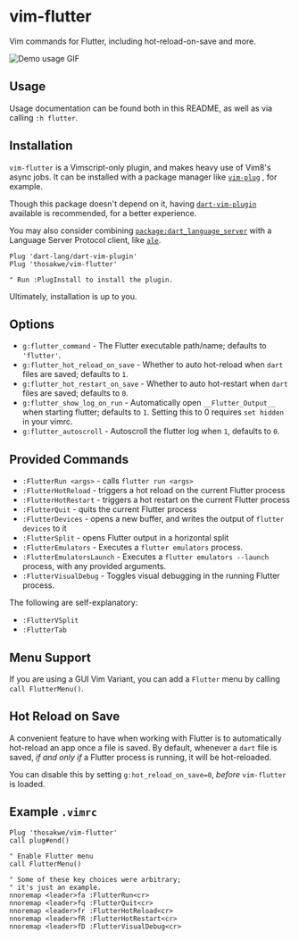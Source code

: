 # vim-flutter
Vim commands for Flutter, including hot-reload-on-save and more.

![Demo usage GIF](demo.gif)

## Usage
Usage documentation can be found both in this README, as well
as via calling `:h flutter`.

## Installation
`vim-flutter` is a Vimscript-only plugin, and makes heavy
use of Vim8's async jobs. It can be installed with a
package manager like
[`vim-plug`](https://github.com/junegunn/vim-plug)
, for example.

Though this package doesn't depend on it, having
[`dart-vim-plugin`](https://github.com/dart-lang/dart-vim-plugin)
available is recommended, for a better experience.

You may also consider combining
[`package:dart_language_server`](https://github.com/natebosch/dart_language_server)
with a Language Server Protocol client, like
[`ale`](https://github.com/w0rp/ale).

```vim
Plug 'dart-lang/dart-vim-plugin'
Plug 'thosakwe/vim-flutter'

" Run :PlugInstall to install the plugin.
```

Ultimately, installation is up to you.

## Options
* `g:flutter_command` - The Flutter executable path/name; defaults to `'flutter'`.
* `g:flutter_hot_reload_on_save` - Whether to auto hot-reload when `dart` files
are saved; defaults to `1`.
* `g:flutter_hot_restart_on_save` - Whether to auto hot-restart when `dart` files
are saved; defaults to `0`.
* `g:flutter_show_log_on_run` - Automatically open `__Flutter_Output__` when starting
flutter; defaults to `1`. Setting this to 0 requires `set hidden` in your vimrc.
* `g:flutter_autoscroll` - Autoscroll the flutter log when `1`, defaults to `0`.

## Provided Commands
* `:FlutterRun <args>` - calls `flutter run <args>`
* `:FlutterHotReload` - triggers a hot reload on the current Flutter process
* `:FlutterHotRestart` - triggers a hot restart on the current Flutter process
* `:FlutterQuit` - quits the current Flutter process
* `:FlutterDevices` - opens a new buffer, and writes the output of `flutter devices` to it
* `:FlutterSplit` - opens Flutter output in a horizontal split
* `:FlutterEmulators` - Executes a `flutter emulators` process.
* `:FlutterEmulatorsLaunch` - Executes a `flutter emulators --launch` process, with any provided
arguments.
* `:FlutterVisualDebug` - Toggles visual debugging in the running Flutter process.

The following are self-explanatory:
* `:FlutterVSplit`
* `:FlutterTab`

## Menu Support
If you are using a GUI Vim Variant, you can add a `Flutter` menu by calling `call FlutterMenu()`.

## Hot Reload on Save
A convenient feature to have when working with Flutter is
to automatically hot-reload an app once a file is saved.
By default, whenever a `dart` file is saved, *if and only if*
a Flutter process is running, it will be hot-reloaded.

You can disable this by setting `g:hot_reload_on_save=0`,
*before* `vim-flutter` is loaded.

## Example `.vimrc`
```vim
Plug 'thosakwe/vim-flutter'
call plug#end()

" Enable Flutter menu
call FlutterMenu()

" Some of these key choices were arbitrary;
" it's just an example.
nnoremap <leader>fa :FlutterRun<cr>
nnoremap <leader>fq :FlutterQuit<cr>
nnoremap <leader>fr :FlutterHotReload<cr>
nnoremap <leader>fR :FlutterHotRestart<cr>
nnoremap <leader>fD :FlutterVisualDebug<cr>
```
